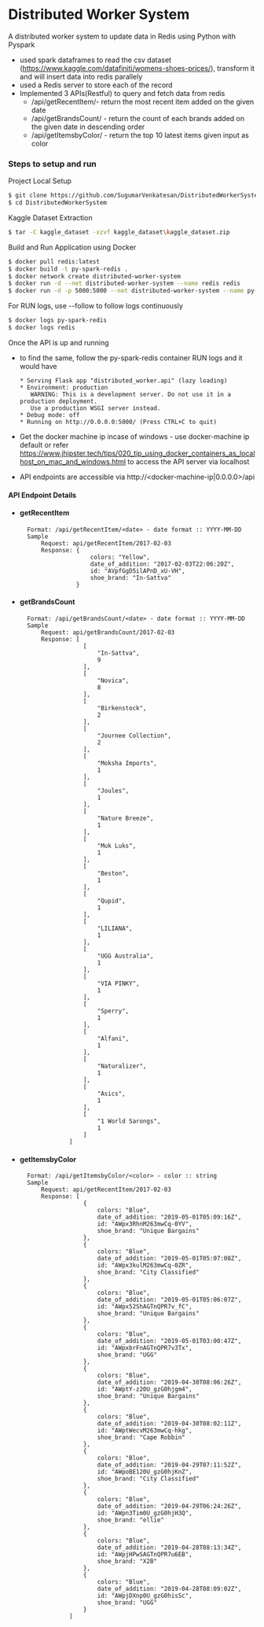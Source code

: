 # Distributed Worker System

A distributed worker system to update data in Redis using Python with Pyspark

  - used spark dataframes to read the csv dataset (https://www.kaggle.com/datafiniti/womens-shoes-prices/), transform it and will insert data into redis parallely
  - used a Redis server to store each of the record
  - Implemented 3 APIs(Restful) to query and fetch data from redis
       - /api/getRecentItem/<date>- return the most recent item added on the given date 
       - /api/getBrandsCount/<date> - return the count of each brands added on the given date in descending order
       - /api/getItemsbyColor/<color> - return the top 10 latest items given input as color

### Steps to setup and run
Project Local Setup
```sh
$ git clone https://github.com/SugumarVenkatesan/DistributedWorkerSystem.git
$ cd DistributedWorkerSystem
```
Kaggle Dataset Extraction
```sh
$ tar -C kaggle_dataset -xzvf kaggle_dataset\kaggle_dataset.zip
```
Build and Run Application using Docker

```sh
$ docker pull redis:latest
$ docker build -t py-spark-redis .
$ docker network create distributed-worker-system
$ docker run -d --net distributed-worker-system --name redis redis
$ docker run -d -p 5000:5000 --net distributed-worker-system --name py-spark-redis -e REDIS_HOST=redis py-spark-redis
```
For RUN logs, use --follow to follow logs continuously
```sh
$ docker logs py-spark-redis
$ docker logs redis
```
Once the API is up and running
- to find the same, follow the py-spark-redis container RUN logs and it would have
    ```
    * Serving Flask app "distributed_worker.api" (lazy loading)
    * Environment: production
       WARNING: This is a development server. Do not use it in a production deployment.
       Use a production WSGI server instead.
    * Debug mode: off
    * Running on http://0.0.0.0:5000/ (Press CTRL+C to quit)
    ```
- Get the docker machine ip incase of windows - use docker-machine ip default or refer https://www.jhipster.tech/tips/020_tip_using_docker_containers_as_localhost_on_mac_and_windows.html to access the API server via localhost

- API endpoints are accessible via http://<docker-machine-ip|0.0.0.0>/api

#### API Endpoint Details
- #### getRecentItem
        Format: /api/getRecentItem/<date> - date format :: YYYY-MM-DD
        Sample 
            Request: api/getRecentItem/2017-02-03
            Response: {
                          colors: "Yellow",
                          date_of_addition: "2017-02-03T22:06:20Z",
                          id: "AVpfGgD5ilAPnD_xU-VH",
                          shoe_brand: "In-Sattva"
                      }

- #### getBrandsCount
        Format: /api/getBrandsCount/<date> - date format :: YYYY-MM-DD
        Sample 
            Request: api/getBrandsCount/2017-02-03
            Response: [
                        [
                            "In-Sattva",
                            9
                        ],
                        [
                            "Novica",
                            8
                        ],
                        [
                            "Birkenstock",
                            2
                        ],
                        [
                            "Journee Collection",
                            2
                        ],
                        [
                            "Moksha Imports",
                            1
                        ],
                        [
                            "Joules",
                            1
                        ],
                        [
                            "Nature Breeze",
                            1
                        ],
                        [
                            "Muk Luks",
                            1
                        ],
                        [
                            "Beston",
                            1
                        ],
                        [
                            "Qupid",
                            1
                        ],
                        [
                            "LILIANA",
                            1
                        ],
                        [
                            "UGG Australia",
                            1
                        ],
                        [
                            "VIA PINKY",
                            1
                        ],
                        [
                            "Sperry",
                            1
                        ],
                        [
                            "Alfani",
                            1
                        ],
                        [
                            "Naturalizer",
                            1
                        ],
                        [
                            "Asics",
                            1
                        ],
                        [
                            "1 World Sarongs",
                            1
                        ]
                    ]

- #### getItemsbyColor
        Format: /api/getItemsbyColor/<color> - color :: string
        Sample 
            Request: api/getRecentItem/2017-02-03
            Response: [
                        {
                            colors: "Blue",
                            date_of_addition: "2019-05-01T05:09:16Z",
                            id: "AWpx3RhnM263mwCq-0YV",
                            shoe_brand: "Unique Bargains"
                        },
                        {
                            colors: "Blue",
                            date_of_addition: "2019-05-01T05:07:08Z",
                            id: "AWpx3kulM263mwCq-0ZR",
                            shoe_brand: "City Classified"
                        },
                        {
                            colors: "Blue",
                            date_of_addition: "2019-05-01T05:06:07Z",
                            id: "AWpx52ShAGTnQPR7v_fC",
                            shoe_brand: "Unique Bargains"
                        },
                        {
                            colors: "Blue",
                            date_of_addition: "2019-05-01T03:00:47Z",
                            id: "AWpxbrFnAGTnQPR7v3Tx",
                            shoe_brand: "UGG"
                        },
                        {
                            colors: "Blue",
                            date_of_addition: "2019-04-30T08:06:26Z",
                            id: "AWptY-z20U_gzG0hjgm4",
                            shoe_brand: "Unique Bargains"
                        },
                        {
                            colors: "Blue",
                            date_of_addition: "2019-04-30T08:02:11Z",
                            id: "AWptWecvM263mwCq-hkg",
                            shoe_brand: "Cape Robbin"
                        },
                        {
                            colors: "Blue",
                            date_of_addition: "2019-04-29T07:11:52Z",
                            id: "AWpoBE120U_gzG0hjKnZ",
                            shoe_brand: "City Classified"
                        },
                        {
                            colors: "Blue",
                            date_of_addition: "2019-04-29T06:24:26Z",
                            id: "AWpn3Tim0U_gzG0hjH3Q",
                            shoe_brand: "ellie"
                        },
                        {
                            colors: "Blue",
                            date_of_addition: "2019-04-28T08:13:34Z",
                            id: "AWpjHPwSAGTnQPR7u6EB",
                            shoe_brand: "X2B"
                        },
                        {
                            colors: "Blue",
                            date_of_addition: "2019-04-28T08:09:02Z",
                            id: "AWpjDXnp0U_gzG0hisSc",
                            shoe_brand: "UGG"
                        }
                    ]
